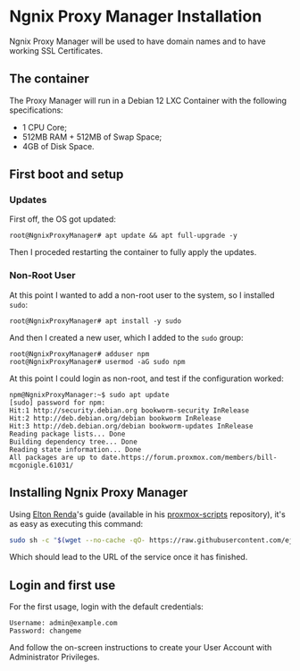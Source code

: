 # Ngnix Proxy Manager Installation

Ngnix Proxy Manager will be used to have domain names and to have working SSL Certificates.


## The container

The Proxy Manager will run in a Debian 12 LXC Container with the following specifications:
* 1 CPU Core;
* 512MB RAM + 512MB of Swap Space;
* 4GB of Disk Space.


## First boot and setup

### Updates

First off, the OS got updated:

```console
root@NgnixProxyManager# apt update && apt full-upgrade -y
```

Then I proceded restarting the container to fully apply the updates.

### Non-Root User

At this point I wanted to add a non-root user to the system, so I installed `sudo`:

```console
root@NgnixProxyManager# apt install -y sudo
```

And then I created a new user, which I added to the `sudo` group:

```console
root@NgnixProxyManager# adduser npm
root@NgnixProxyManager# usermod -aG sudo npm
```

At this point I could login as non-root, and test if the configuration worked:

```console
npm@NgnixProxyManager:~$ sudo apt update
[sudo] password for npm: 
Hit:1 http://security.debian.org bookworm-security InRelease
Hit:2 http://deb.debian.org/debian bookworm InRelease
Hit:3 http://deb.debian.org/debian bookworm-updates InRelease
Reading package lists... Done
Building dependency tree... Done
Reading state information... Done
All packages are up to date.https://forum.proxmox.com/members/bill-mcgonigle.61031/
```


## Installing Ngnix Proxy Manager

Using [Elton Renda](https://github.com/ej52)'s guide (available in his [proxmox-scripts](https://github.com/ej52/proxmox-scripts) repository), it's as easy as executing this command:

```bash
sudo sh -c "$(wget --no-cache -qO- https://raw.githubusercontent.com/ej52/proxmox/main/install.sh)" -s --app nginx-proxy-manager
```

Which should lead to the URL of the service once it has finished.


## Login and first use

For the first usage, login with the default credentials:

```
Username: admin@example.com
Password: changeme
```

And follow the on-screen instructions to create your User Account with Administrator Privileges.